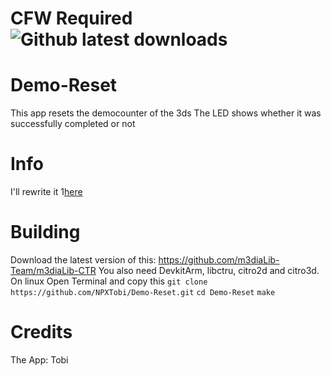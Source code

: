 # CFW Required ![Github latest downloads](https://img.shields.io/github/downloads/NPXTobi/Demo-Reset/total.svg?style=for-the-badge)
# Demo-Reset
This app resets the democounter of the 3ds
The LED shows whether it was successfully completed or not

# Info
I'll rewrite it 1[here](https://github.com/NPI-D7/Demo-Reset/)

# Building
Download the latest version of this: https://github.com/m3diaLib-Team/m3diaLib-CTR
You also need DevkitArm, libctru, citro2d and citro3d.
On linux Open Terminal and copy this
`git clone https://github.com/NPXTobi/Demo-Reset.git`
`cd Demo-Reset`
`make`
# Credits
The App: Tobi
